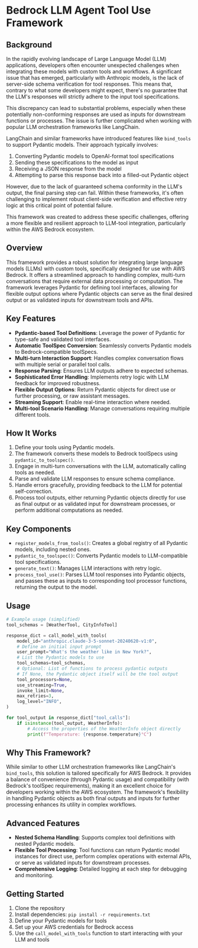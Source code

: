 # Bedrock LLM Agent Tool Use Framework

## Background

In the rapidly evolving landscape of Large Language Model (LLM) applications, developers often encounter unexpected challenges when integrating these models with custom tools and workflows. A significant issue that has emerged, particularly with Anthropic models, is the lack of server-side schema verification for tool responses. This means that, contrary to what some developers might expect, there's no guarantee that the LLM's responses will strictly adhere to the input tool specifications.

This discrepancy can lead to substantial problems, especially when these potentially non-conforming responses are used as inputs for downstream functions or processes. The issue is further complicated when working with popular LLM orchestration frameworks like LangChain.

LangChain and similar frameworks have introduced features like `bind_tools` to support Pydantic models. Their approach typically involves:

1. Converting Pydantic models to OpenAI-format tool specifications
2. Sending these specifications to the model as input
3. Receiving a JSON response from the model
4. Attempting to parse this response back into a filled-out Pydantic object

However, due to the lack of guaranteed schema conformity in the LLM's output, the final parsing step can fail. Within these frameworks, it's often challenging to implement robust client-side verification and effective retry logic at this critical point of potential failure.

This framework was created to address these specific challenges, offering a more flexible and resilient approach to LLM-tool integration, particularly within the AWS Bedrock ecosystem.

## Overview

This framework provides a robust solution for integrating large language models (LLMs) with custom tools, specifically designed for use with AWS Bedrock. It offers a streamlined approach to handling complex, multi-turn conversations that require external data processing or computation. The framework leverages Pydantic for defining tool interfaces, allowing for flexible output options where Pydantic objects can serve as the final desired output or as validated inputs for downstream tools and APIs.

## Key Features

- **Pydantic-based Tool Definitions**: Leverage the power of Pydantic for type-safe and validated tool interfaces.
- **Automatic ToolSpec Conversion**: Seamlessly converts Pydantic models to Bedrock-compatible toolSpecs.
- **Multi-turn Interaction Support**: Handles complex conversation flows with multiple serial or parallel tool calls.
- **Response Parsing**: Ensures LLM outputs adhere to expected schemas.
- **Sophisticated Error Handling**: Implements retry logic with LLM feedback for improved robustness.
- **Flexible Output Options**: Return Pydantic objects for direct use or further processing, or raw assistant messages.
- **Streaming Support**: Enable real-time interaction where needed.
- **Multi-tool Scenario Handling**: Manage conversations requiring multiple different tools.

## How It Works

1. Define your tools using Pydantic models.
2. The framework converts these models to Bedrock toolSpecs using `pydantic_to_toolspec()`.
3. Engage in multi-turn conversations with the LLM, automatically calling tools as needed.
4. Parse and validate LLM responses to ensure schema compliance.
5. Handle errors gracefully, providing feedback to the LLM for potential self-correction.
6. Process tool outputs, either returning Pydantic objects directly for use as final output or as validated input for downstream processes, or perform additional computations as needed.

## Key Components

- `register_models_from_tools()`: Creates a global registry of all Pydantic models, including nested ones.
- `pydantic_to_toolspec()`: Converts Pydantic models to LLM-compatible tool specifications.
- `generate_text()`: Manages LLM interactions with retry logic.
- `process_tool_use()`: Parses LLM tool responses into Pydantic objects, and passes these as inputs to corresponding tool processor functions, returning the output to the model.

## Usage

```python
# Example usage (simplified)
tool_schemas = [WeatherTool, CityInfoTool]

response_dict = call_model_with_tools(
    model_id="anthropic.claude-3-5-sonnet-20240620-v1:0",
    # Define an initial input prompt
    user_prompt="What's the weather like in New York?",
    # List the Pydantic models to use
    tool_schemas=tool_schemas,
    # Optional: List of functions to process pydantic outputs
    # If None, the Pydantic object itself will be the tool output
    tool_processors=None,
    use_streaming=True,
    invoke_limit=None,
    max_retries=3,
    log_level="INFO",
)

for tool_output in response_dict["tool_calls"]:
    if isinstance(tool_output, WeatherInfo):
        # Access the properties of the WeatherInfo object directly
        print(f"Temperature: {response.temperature}°C")
```

## Why This Framework?

While similar to other LLM orchestration frameworks like LangChain's `bind_tools`, this solution is tailored specifically for AWS Bedrock. It provides a balance of convenience (through Pydantic usage) and compatibility (with Bedrock's toolSpec requirements), making it an excellent choice for developers working within the AWS ecosystem. The framework's flexibility in handling Pydantic objects as both final outputs and inputs for further processing enhances its utility in complex workflows.

## Advanced Features

- **Nested Schema Handling**: Supports complex tool definitions with nested Pydantic models.
- **Flexible Tool Processing**: Tool functions can return Pydantic model instances for direct use, perform complex operations with external APIs, or serve as validated inputs for downstream processes.
- **Comprehensive Logging**: Detailed logging at each step for debugging and monitoring.

## Getting Started

1. Clone the repository
2. Install dependencies: `pip install -r requirements.txt`
3. Define your Pydantic models for tools
4. Set up your AWS credentials for Bedrock access
5. Use the `call_model_with_tools` function to start interacting with your LLM and tools
